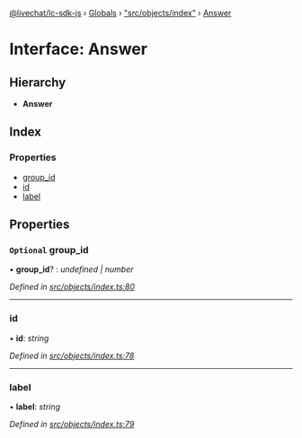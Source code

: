 [@livechat/lc-sdk-js](../README.md) › [Globals](../globals.md) › ["src/objects/index"](../modules/_src_objects_index_.md) › [Answer](_src_objects_index_.answer.md)

# Interface: Answer

## Hierarchy

* **Answer**

## Index

### Properties

* [group_id](_src_objects_index_.answer.md#optional-group_id)
* [id](_src_objects_index_.answer.md#id)
* [label](_src_objects_index_.answer.md#label)

## Properties

### `Optional` group_id

• **group_id**? : *undefined | number*

*Defined in [src/objects/index.ts:80](https://github.com/livechat/lc-sdk-js/blob/ac28f06/src/objects/index.ts#L80)*

___

###  id

• **id**: *string*

*Defined in [src/objects/index.ts:78](https://github.com/livechat/lc-sdk-js/blob/ac28f06/src/objects/index.ts#L78)*

___

###  label

• **label**: *string*

*Defined in [src/objects/index.ts:79](https://github.com/livechat/lc-sdk-js/blob/ac28f06/src/objects/index.ts#L79)*
